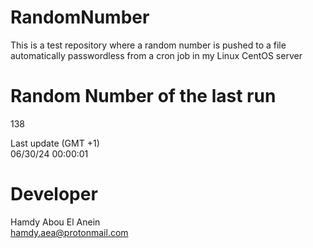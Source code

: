 # RandomNumber    
This is a test repository where a random number is pushed to a file automatically passwordless from a cron job in my Linux CentOS server    
# Random Number of the last run   
138
      
Last update (GMT +1)    
06/30/24 00:00:01
# Developer    
Hamdy Abou El Anein   
hamdy.aea@protonmail.com
